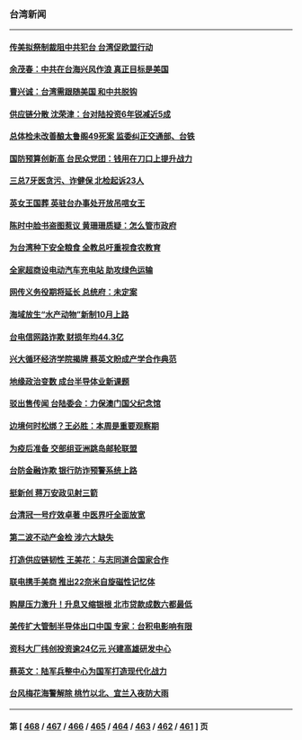 ### 台湾新闻
---
#### [传美拟祭制裁阻中共犯台 台湾促欧盟行动](../../pages/ncid1349361/n13824369.md) 
#### [余茂春：中共在台海兴风作浪 真正目标是美国](../../pages/ncid1349361/n13824313.md) 
#### [曹兴诚：台湾需跟随美国 和中共脱钩](../../pages/ncid1349361/n13824177.md) 
#### [供应链分散 沈荣津：台对陆投资6年锐减近5成](../../pages/ncid1349361/n13823921.md) 
#### [总体检未改善酿太鲁阁49死案 监委纠正交通部、台铁](../../pages/ncid1349361/n13824146.md) 
#### [国防预算创新高 台民众党团：钱用在刀口上提升战力](../../pages/ncid1349361/n13824142.md) 
#### [三总7牙医贪污、诈健保 北检起诉23人](../../pages/ncid1349361/n13824151.md) 
#### [英女王国葬 英驻台办事处开放吊唁女王](../../pages/ncid1349361/n13824141.md) 
#### [陈时中脸书盗图惹议 黄珊珊质疑：怎么管市政府](../../pages/ncid1349361/n13824140.md) 
#### [为台湾种下安全粮食 全教总吁重视食农教育](../../pages/ncid1349361/n13824152.md) 
#### [全家超商设电动汽车充电站 助攻绿色运输](../../pages/ncid1349361/n13824154.md) 
#### [网传义务役期将延长 总统府：未定案](../../pages/ncid1349361/n13824156.md) 
#### [海域放生“水产动物”新制10月上路](../../pages/ncid1349361/n13824162.md) 
#### [台电信网路诈欺 财损年均44.3亿](../../pages/ncid1349361/n13824158.md) 
#### [兴大循环经济学院揭牌 蔡英文盼成产学合作典范](../../pages/ncid1349361/n13824170.md) 
#### [地缘政治变数 成台半导体业新课题](../../pages/ncid1349361/n13824132.md) 
#### [驳出售传闻 台陆委会：力保澳门国父纪念馆](../../pages/ncid1349361/n13824109.md) 
#### [边境何时松绑？王必胜：本周是重要观察期](../../pages/ncid1349361/n13824114.md) 
#### [为疫后准备 交部组亚洲跳岛邮轮联盟](../../pages/ncid1349361/n13824112.md) 
#### [台防金融诈欺 银行防诈预警系统上路](../../pages/ncid1349361/n13824107.md) 
#### [挺新创 蒋万安政见射三箭](../../pages/ncid1349361/n13824108.md) 
#### [台清冠一号疗效卓著 中医界吁全面放宽](../../pages/ncid1349361/n13824111.md) 
#### [第二波不动产金检 涉六大缺失](../../pages/ncid1349361/n13824096.md) 
#### [打造供应链韧性 王美花：与志同道合国家合作](../../pages/ncid1349361/n13824008.md) 
#### [联电携手美商 推出22奈米自旋磁性记忆体](../../pages/ncid1349361/n13824038.md) 
#### [购屋压力激升！升息又缩银根 北市贷款成数六都最低](../../pages/ncid1349361/n13824040.md) 
#### [美传扩大管制半导体出口中国 专家：台积电影响有限](../../pages/ncid1349361/n13824042.md) 
#### [资科大厂纬创投资逾24亿元 兴建高雄研发中心](../../pages/ncid1349361/n13823923.md) 
#### [蔡英文：陆军兵整中心为国军打造现代化战力](../../pages/ncid1349361/n13824001.md) 
#### [台风梅花海警解除 桃竹以北、宜兰入夜防大雨](../../pages/ncid1349361/n13823993.md) 

---
#### 第 [ [468](./468.md) / [467](./467.md) / [466](./466.md) / [465](./465.md) / [464](./464.md) / [463](./463.md) / [462](./462.md) / [461](./461.md) ] 页
